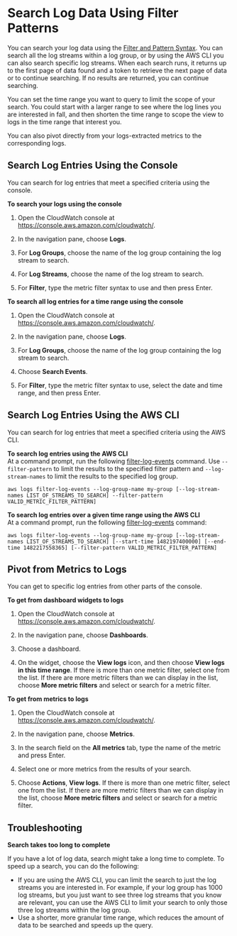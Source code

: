 # Search Log Data Using Filter Patterns<a name="SearchDataFilterPattern"></a>

You can search your log data using the [Filter and Pattern Syntax](FilterAndPatternSyntax.md)\. You can search all the log streams within a log group, or by using the AWS CLI you can also search specific log streams\. When each search runs, it returns up to the first page of data found and a token to retrieve the next page of data or to continue searching\. If no results are returned, you can continue searching\.

You can set the time range you want to query to limit the scope of your search\. You could start with a larger range to see where the log lines you are interested in fall, and then shorten the time range to scope the view to logs in the time range that interest you\.

You can also pivot directly from your logs\-extracted metrics to the corresponding logs\.

## Search Log Entries Using the Console<a name="search-log-entries"></a>

You can search for log entries that meet a specified criteria using the console\.

**To search your logs using the console**

1. Open the CloudWatch console at [https://console\.aws\.amazon\.com/cloudwatch/](https://console.aws.amazon.com/cloudwatch/)\.

1. In the navigation pane, choose **Logs**\.

1. For **Log Groups**, choose the name of the log group containing the log stream to search\.

1. For **Log Streams**, choose the name of the log stream to search\.

1. For **Filter**, type the metric filter syntax to use and then press Enter\.

**To search all log entries for a time range using the console**

1. Open the CloudWatch console at [https://console\.aws\.amazon\.com/cloudwatch/](https://console.aws.amazon.com/cloudwatch/)\.

1. In the navigation pane, choose **Logs**\.

1. For **Log Groups**, choose the name of the log group containing the log stream to search\.

1. Choose **Search Events**\.

1. For **Filter**, type the metric filter syntax to use, select the date and time range, and then press Enter\.

## Search Log Entries Using the AWS CLI<a name="search-log-entries-cli"></a>

You can search for log entries that meet a specified criteria using the AWS CLI\.

**To search log entries using the AWS CLI**  
At a command prompt, run the following [filter\-log\-events](https://docs.aws.amazon.com/cli/latest/reference/logs/filter-log-events.html) command\. Use `--filter-pattern` to limit the results to the specified filter pattern and `--log-stream-names` to limit the results to the specified log group\.

```
aws logs filter-log-events --log-group-name my-group [--log-stream-names LIST_OF_STREAMS_TO_SEARCH] --filter-pattern VALID_METRIC_FILTER_PATTERN]
```

**To search log entries over a given time range using the AWS CLI**  
At a command prompt, run the following [filter\-log\-events](https://docs.aws.amazon.com/cli/latest/reference/logs/filter-log-events.html) command:

```
aws logs filter-log-events --log-group-name my-group [--log-stream-names LIST_OF_STREAMS_TO_SEARCH] [--start-time 1482197400000] [--end-time 1482217558365] [--filter-pattern VALID_METRIC_FILTER_PATTERN]
```

## Pivot from Metrics to Logs<a name="pivot-metrics-logs"></a>

You can get to specific log entries from other parts of the console\.

**To get from dashboard widgets to logs**

1. Open the CloudWatch console at [https://console\.aws\.amazon\.com/cloudwatch/](https://console.aws.amazon.com/cloudwatch/)\.

1. In the navigation pane, choose **Dashboards**\.

1. Choose a dashboard\.

1. On the widget, choose the **View logs** icon, and then choose **View logs in this time range**\. If there is more than one metric filter, select one from the list\. If there are more metric filters than we can display in the list, choose **More metric filters** and select or search for a metric filter\.

**To get from metrics to logs**

1. Open the CloudWatch console at [https://console\.aws\.amazon\.com/cloudwatch/](https://console.aws.amazon.com/cloudwatch/)\.

1. In the navigation pane, choose **Metrics**\.

1. In the search field on the **All metrics** tab, type the name of the metric and press Enter\.

1. Select one or more metrics from the results of your search\.

1. Choose **Actions**, **View logs**\. If there is more than one metric filter, select one from the list\. If there are more metric filters than we can display in the list, choose **More metric filters** and select or search for a metric filter\.

## Troubleshooting<a name="search-filter-troubleshooting"></a>

**Search takes too long to complete**

If you have a lot of log data, search might take a long time to complete\. To speed up a search, you can do the following:
+ If you are using the AWS CLI, you can limit the search to just the log streams you are interested in\. For example, if your log group has 1000 log streams, but you just want to see three log streams that you know are relevant, you can use the AWS CLI to limit your search to only those three log streams within the log group\.
+ Use a shorter, more granular time range, which reduces the amount of data to be searched and speeds up the query\.